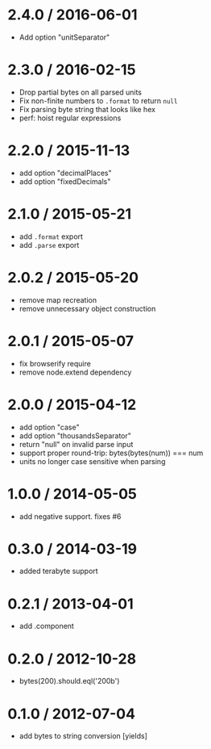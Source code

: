 2.4.0 / 2016-06-01
====

  * Add option "unitSeparator"

2.3.0 / 2016-02-15
====

  * Drop partial bytes on all parsed units
  * Fix non-finite numbers to `.format` to return `null`
  * Fix parsing byte string that looks like hex
  * perf: hoist regular expressions

2.2.0 / 2015-11-13
====

  * add option "decimalPlaces"
  * add option "fixedDecimals"

2.1.0 / 2015-05-21
====

  * add `.format` export
  * add `.parse` export

2.0.2 / 2015-05-20
====

  * remove map recreation
  * remove unnecessary object construction

2.0.1 / 2015-05-07
====

  * fix browserify require
  * remove node.extend dependency

2.0.0 / 2015-04-12
====

  * add option "case"
  * add option "thousandsSeparator"
  * return "null" on invalid parse input
  * support proper round-trip: bytes(bytes(num)) === num
  * units no longer case sensitive when parsing

1.0.0 / 2014-05-05
====

 * add negative support. fixes #6

0.3.0 / 2014-03-19
====

 * added terabyte support

0.2.1 / 2013-04-01
====

  * add .component

0.2.0 / 2012-10-28
====

  * bytes(200).should.eql('200b')

0.1.0 / 2012-07-04
====

  * add bytes to string conversion [yields]
